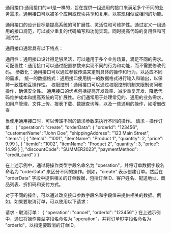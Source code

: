 
通用接口:通用接口的url是一样的，旨在提供一组通用的接口来满足多个不同的业务需求。通用接口可以被多个应用或模块共享和复用，以实现相似或相同的功能。

通用接口的设计目标是提高系统的可扩展性、灵活性和可维护性。通过定义一组通用的接口规范，可以减少重复的代码编写和功能实现，同时提高代码的复用性和可测试性。

通用接口通常具有以下特点：

通用性：通用接口设计得足够灵活，可以适用于多个业务场景，满足不同的需求。
可配置性：通用接口可以通过配置参数来实现不同的行为和功能，而不需要修改代码。
参数化：通用接口可以通过参数传递来定制具体的操作和行为，以适应不同的需求。
统一的数据格式：通用接口使用统一的数据格式进行输入和输出，以保持一致性和互操作性。
权限控制：通用接口可以通过权限控制机制来限制访问和操作，确保安全性。
通用接口的优点包括提高开发效率、减少重复开发、降低代码维护成本和提高系统的可扩展性。它们通常用于处理常见的、通用的业务需求，如用户管理、文件上传、报表下载、数据查询等，以及一些通用的操作，如增删改查

当使用通用接口时，可以传递不同的请求参数来执行不同的操作。
请求 - 操作订单：
{
  "operation": "create",
  "orderData": {
    "orderId": "123456",
    "customerName": "John Doe",
    "shippingAddress": "123 Main Street",
    "items": [
      {
        "itemId": "1001",
        "itemName": "Product 1",
        "quantity": 2,
        "price": 9.99
      },
      {
        "itemId": "1002",
        "itemName": "Product 2",
        "quantity": 3,
        "price": 14.99
      }
    ],
    "discountCode": "SUMMER2023",
    "paymentMethod": "credit_card"
  }
}

在上述示例中，通过将操作类型字段名命名为 "operation"，并将订单数据字段名命名为 "orderData" 来区分不同的操作。例如，"create" 表示创建订单。然后在 "orderData" 字段中提供相关的订单数据，包括订单ID、客户姓名、配送地址、商品列表、折扣码和支付方式。

对于不同的操作，可以通过改变接口参数字段名和字段值来提供相关的数据。例如，如果要取消订单，可以使用以下请求：

请求 - 取消订单：
{
  "operation": "cancel",
  "orderId": "123456"
}
在上述示例中，通过将操作类型字段名命名为 "operation"，并将订单ID字段名命名为 "orderId"，以指定要取消的订单ID。